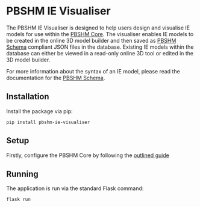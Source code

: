 # PBSHM IE Visualiser
The PBSHM IE Visualiser is designed to help users design and visualise IE models for use within the [PBSHM Core](https://github.com/dynamics-research-group/pbshm-flask-core). The visualiser enables IE models to be created in the online 3D model builder and then saved as [PBSHM Schema](https://github.com/dynamics-research-group/pbshm-schema) compliant JSON files in the database. Existing IE models within the database can either be viewed in a read-only online 3D tool or edited in the 3D model builder.

For more information about the syntax of an IE model, please read the documentation for the [PBSHM Schema](https://github.com/dynamics-research-group/pbshm-schema).

## Installation
Install the package via pip:
```
pip install pbshm-ie-visualiser
```

## Setup
Firstly, configure the PBSHM Core by following the [outlined guide](https://github.com/dynamics-research-group/pbshm-flask-core#setup)

## Running
The application is run via the standard Flask command:
```
flask run
```